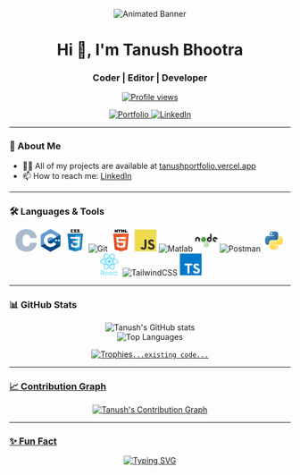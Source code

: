<p align="center">
  <img src="https://media2.giphy.com/media/v1.Y2lkPTc5MGI3NjExbDV5aHdlZ2NhMndibDJjZ2ZtbnM3a3NpYjVhYXJiaTJqbjY0YTZ3cSZlcD12MV9pbnRlcm5hbF9naWZfYnlfaWQmY3Q9Zw/S9d8XB557e8phGLBVS/giphy.gif" width="300" alt="Animated Banner" />
</p>

<h1 align="center">Hi 👋, I'm Tanush Bhootra</h1>
<h3 align="center">Coder | Editor | Developer</h3>

<p align="center">
  <a href="https://github.com/tanushbhootra576">
    <img src="https://komarev.com/ghpvc/?username=tanushbhootra576&label=Profile%20views&color=0e75b6&style=flat" alt="Profile views" />
  </a>
</p>

<p align="center">
  <a href="https://tanushportfolio.vercel.app/" target="_blank">
    <img src="https://img.shields.io/badge/Portfolio-Visit-blue?style=for-the-badge&logo=vercel" alt="Portfolio" />
  </a>
  <a href="https://linkedin.com/in/tanushbhootra576" target="_blank">
    <img src="https://img.shields.io/badge/LinkedIn-Connect-blue?style=for-the-badge&logo=linkedin" alt="LinkedIn" />
  </a>
</p>

---

### 🚀 About Me

- 👨‍💻 All of my projects are available at [tanushportfolio.vercel.app](https://tanushportfolio.vercel.app/)
- 📫 How to reach me: [LinkedIn](https://linkedin.com/in/tanushbhootra576)

---

### 🛠️ Languages & Tools

<p align="center">
  <img src="https://raw.githubusercontent.com/devicons/devicon/master/icons/c/c-original.svg" alt="C" width="40" height="40"/>
  <img src="https://raw.githubusercontent.com/devicons/devicon/master/icons/cplusplus/cplusplus-original.svg" alt="C++" width="40" height="40"/>
  <img src="https://raw.githubusercontent.com/devicons/devicon/master/icons/css3/css3-original-wordmark.svg" alt="CSS3" width="40" height="40"/>
  <img src="https://www.vectorlogo.zone/logos/git-scm/git-scm-icon.svg" alt="Git" width="40" height="40"/>
  <img src="https://raw.githubusercontent.com/devicons/devicon/master/icons/html5/html5-original-wordmark.svg" alt="HTML5" width="40" height="40"/>
  <img src="https://raw.githubusercontent.com/devicons/devicon/master/icons/javascript/javascript-original.svg" alt="JavaScript" width="40" height="40"/>
  <img src="https://upload.wikimedia.org/wikipedia/commons/2/21/Matlab_Logo.png" alt="Matlab" width="40" height="40"/>
  <img src="https://raw.githubusercontent.com/devicons/devicon/master/icons/nodejs/nodejs-original-wordmark.svg" alt="Node.js" width="40" height="40"/>
  <img src="https://www.vectorlogo.zone/logos/getpostman/getpostman-icon.svg" alt="Postman" width="40" height="40"/>
  <img src="https://raw.githubusercontent.com/devicons/devicon/master/icons/python/python-original.svg" alt="Python" width="40" height="40"/>
  <img src="https://raw.githubusercontent.com/devicons/devicon/master/icons/react/react-original-wordmark.svg" alt="React" width="40" height="40"/>
  <img src="https://www.vectorlogo.zone/logos/tailwindcss/tailwindcss-icon.svg" alt="TailwindCSS" width="40" height="40"/>
  <img src="https://raw.githubusercontent.com/devicons/devicon/master/icons/typescript/typescript-original.svg" alt="TypeScript" width="40" height="40"/>
</p>

---

### 📊 GitHub Stats

<p align="center">
  <img src="https://github-readme-stats.vercel.app/api?username=tanushbhootra576&show_icons=true&theme=radical" alt="Tanush's GitHub stats" />
  <br/>
  <img src="https://github-readme-stats.vercel.app/api/top-langs?username=tanushbhootra576&show_icons=true&locale=en&layout=compact&theme=radical" alt="Top Languages" />
</p>

<p align="center">
  <a href="https://github.com/ryo-ma/github-profile-trophy">
    <img src="https://github-profile-trophy.vercel.app/?username=tanushbhootra576&theme=radical" alt="Trophies"


    ...existing code...

---

### 📈 Contribution Graph

<p align="center">
  <img src="https://github-readme-activity-graph.vercel.app/graph?username=tanushbhootra576&theme=radical&area=true&hide_border=true" alt="Tanush's Contribution Graph" />
</p>

---

### ✨ Fun Fact

<p align="center">
  <img src="https://readme-typing-svg.demolab.com?font=Fira+Code&size=24&pause=1000&color=F700FF&center=true&vCenter=true&width=435&lines=I+love+turning+ideas+into+code!;Always+learning+something+new+%F0%9F%92%A1" alt="Typing SVG" />
</p>

